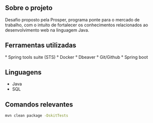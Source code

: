 ## Sobre o projeto 

Desafio proposto pela Prosper, programa ponte para o mercado de trabalho, com o intuito de fortalecer os conhecimentos 
relacionados ao desenvolvimento web na linguagem Java.

## Ferramentas utilizadas

  ° Spring tools suite (STS)
  ° Docker 
  ° Dbeaver
  ° Git/Github
  ° Spring boot

## Linguagens

  - Java
  - SQL

## Comandos relevantes 

```bash
mvn clean package -DskitTests
```
